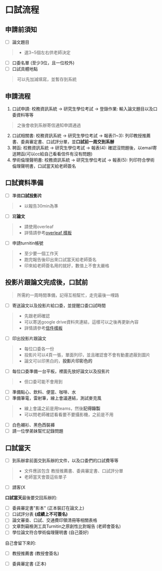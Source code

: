 # 口試流程

## 申請前須知

- [ ] 論文題目
> - 選3~5個左右供老師決定
- [ ] 口委名單 (至少3位，且一位校外)
- [ ] 口試具體地點
> 可以先加減填寫，並暫存到系統

## 申請流程

1. 口試申請: 校務資訊系統 -> 研究生學位考試 -> 登錄作業: 輸入論文題目以及口委資料等等
> 之後會收到系辦寄信通知申請通過
2. 口試相關書: 校務資訊系統 -> 研究生學位考試 -> 報表(1~3): 列印教授推薦書、委員審定書、口試評分單，並**口試前一周交到系辦**
3. 聘函: 校務資訊系統 -> 研究生學位考試 -> 報表(4): 確認沒問題後，以email寄送聘函(可以cc給自己看看信件有沒有問題)
4. 學術倫理聲明書: 校務資訊系統 -> 研究生學位考試 -> 報表(5): 列印符合學術倫理聲明書，口試當天給老師簽名

## 口試資料準備

- [ ] 準備**口試投影片**
> - 以報告30min為準
- [ ] 寫**論文**
> - 請使用overleaf
> - 詳情請參考[overleaf 樣板](./overleaf_template.md)
- [ ] 申請turnitin帳號
> - 至少要一個工作天
> - 跑完報告後印出來口試當天給老師簽名
> - 印來給老師簽名用的就好，數值上不會太嚴格

## 投影片跟論文完成後，口試前
> 所需約一周時間準備，記得互相幫忙，走完最後一哩路

- [ ] 寄送論文以及投影片給口委，並提醒口委口試時間
> - 先跟老師確認
> - 可以寄送google drive資料夾連結，這樣可以之後再更新內容
> - 詳情請參考[信件樣板](./email_template.md)
- [ ] 印出投影片跟論文
> - 每位口委各一份
> - 投影片可以4頁一張，單面列印，並且確認會不會有動畫遮蔽到圖片
> - 論文可以印黑白的，**投影片印彩色的**
- [ ] 每位口委準備一台平板，裡面先放好論文以及投影片
> - 但口委可能不會用到
- [ ] 準備點心、飲料、便當、咖啡、水
- [ ] 準備筆電，雷射筆，線上會議連結，測試麥克風
> - 線上會議之前是用teams，然後**記得錄製**
> - 可以問老師確認看看要不要攝影機，之前是不用
- [ ] 白色襯衫、黑色西裝褲
- [ ] 請一位學弟妹幫忙記錄問題

## 口試當天

- [ ] 到系辦拿前面交到系辦的文件，以及口委們的口試費等等
> - 文件應該包含 教授推薦書、委員審定書、口試評分單
> - 老師當天會簽這些單子
- [ ] 請客(X

**口試當天**最後要交回系辦的:
- [ ] 委員審定書"影本" (正本裝訂在論文上)
- [ ] 口試評分表 **(成績上不可簽名)**
- [ ] 論文審查、口試、交通費印領清冊等相關表格
- [ ] 文章剽竊檢測工具Turnitin之原創性比對報告 (老師會簽名)
- [ ] 學位論文符合學術倫理聲明書 (自己簽好)

自己會留下來的:
- [ ] 教授推薦書 (教授會簽名)
- [ ] 委員審定書 (正本)

